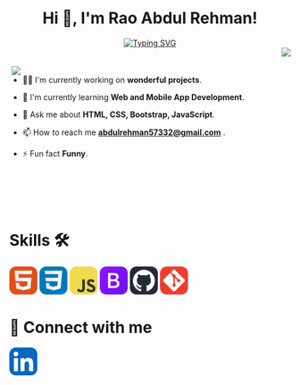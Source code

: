 
<h1 align="center" >
    Hi 👋, I'm Rao Abdul Rehman! 
</h1>

<div align="center">
  <a href="https://git.io/typing-svg"><img src="https://readme-typing-svg.demolab.com?font=Fira+Code&weight=500&size=25&pause=1000&center=true&vCenter=true&width=435&lines=Web+Designer+;Front+End+Developer+" alt="Typing SVG" /></a></div>

<div align="right">
<img  src="https://visitor-badge.laobi.icu/badge?page_id=jwenjian.visitor-badge" />
</div>


<div>
<img align="right"  width="500" src="https://camo.githubusercontent.com/19db51af5f90f1b152bc0b9078f5fe97053955be5074f03f17019c70345bdcdb/68747470733a2f2f6d69726f2e6d656469756d2e636f6d2f6d61782f313336302f302a37513379765349765f7430696f4a2d5a2e676966" />



* 👩‍💻 I'm currently working on **wonderful projects**.

* 🧠 I'm currently learning **Web and Mobile App Development**.




* 💬 Ask me about **HTML, CSS, Bootstrap, JavaScript**.

* 📫 How to reach me **abdulrehman57332@gmail.com** .



* ⚡️ Fun fact  **Funny**.

</div>
</br>
</br>
</br>
</br>
<div>
 <h1 > Skills  🛠 </h1>

   <img width="50" padding="5px" src="https://raw.githubusercontent.com/tandpfun/skill-icons/65dea6c4eaca7da319e552c09f4cf5a9a8dab2c8/icons/HTML.svg" />
   <img width="50" padding="5px" src="https://raw.githubusercontent.com/tandpfun/skill-icons/65dea6c4eaca7da319e552c09f4cf5a9a8dab2c8/icons/CSS.svg" />
   <img width="50" padding="5px" src="https://raw.githubusercontent.com/tandpfun/skill-icons/65dea6c4eaca7da319e552c09f4cf5a9a8dab2c8/icons/JavaScript.svg" />
   <img width="50" padding="5px" src="https://raw.githubusercontent.com/tandpfun/skill-icons/65dea6c4eaca7da319e552c09f4cf5a9a8dab2c8/icons/Bootstrap.svg" />
   <img width="50" padding="5px" src="https://raw.githubusercontent.com/tandpfun/skill-icons/65dea6c4eaca7da319e552c09f4cf5a9a8dab2c8/icons/Github-Dark.svg" />
   <img width="50" padding="5px" src="https://raw.githubusercontent.com/tandpfun/skill-icons/65dea6c4eaca7da319e552c09f4cf5a9a8dab2c8/icons/Git.svg" />

</div>

  
<h1> 🔗 Connect with me </h1>
  <a href="https://www.linkedin.com/in/rao-abdul-rehman-6495682b9/"> <img width="50"  src="https://raw.githubusercontent.com/tandpfun/skill-icons/65dea6c4eaca7da319e552c09f4cf5a9a8dab2c8/icons/LinkedIn.svg" /> </a>



